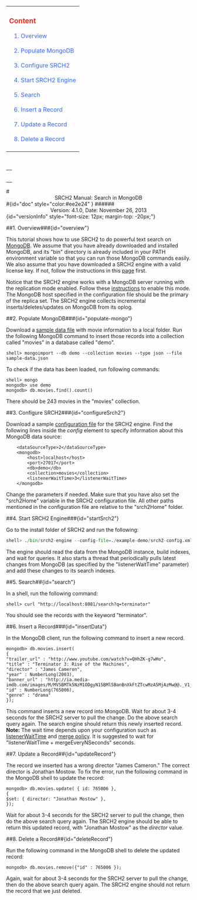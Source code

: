 <div id="content" > <!-- Table of content, id=content-->
<table><tbody><tr><td>
<div><h3><a style="text-decoration: none;color:#ee2e24" href="#doc">Content</a></h3></div>
&nbsp;&nbsp;&nbsp;<a style="text-decoration: none;color:#3366FF" href="#overview">1. Overview</a><br><br>
&nbsp;&nbsp;&nbsp;<a style="text-decoration: none;color:#3366FF" href="#populate-mongo">2. Populate MongoDB</a><br><br>
&nbsp;&nbsp;&nbsp;<a style="text-decoration: none;color:#3366FF" href="#configureSrch2">3. Configure SRCH2</a></br><br>
&nbsp;&nbsp;&nbsp;<a style="text-decoration: none;color:#3366FF" href="#startSrch2">4. Start SRCH2 Engine</a></br><br>
&nbsp;&nbsp;&nbsp;<a style="text-decoration: none;color:#3366FF" href="#search">5. Search</a></br><br>
&nbsp;&nbsp;&nbsp;<a style="text-decoration: none;color:#3366FF" href="#insertData">6. Insert a Record</a></br><br>
&nbsp;&nbsp;&nbsp;<a style="text-decoration: none;color:#3366FF" href="#updateRecord">7. Update a Record</a></br><br>
&nbsp;&nbsp;&nbsp;<a style="text-decoration: none;color:#3366FF" href="#deleteRecord">8. Delete a Record</a></br><br>
</td></tr></tbody></table>

</div> <!-- Table of content, id=content-->
</div> <!-- Sidebar -->

</td>

<td id="docBody" style="width:70%">
</br>
<div><table><tbody><tr><td>
<div><h3><a style="text-decoration: none;color:#ee2e24" href="#doc"></a></h3></div>

</td></tr></tbody></table></div>
#<center>SRCH2 Manual: Search in MongoDB </center>#{id="doc" style="color:#ee2e24" }
######<center>Version: 4.1.0, Date: November 26, 2013</center>{id="versionInfo" style="font-size: 12px; margin-top: -20px;"}

##1. Overview###{id="overview"}

This tutorial shows how to use SRCH2 to do powerful text search on [MongoDB](http://www.mongodb.org/). We assume that you have already downloaded and installed MongoDB, and its "bin" directory is already included in your PATH environment variable so that you can run those MongoDB commands easily. We also assume that you have downloaded a SRCH2 engine with a valid license key.  If not, follow the instructions in this [page](install.html) first.

Notice that the SRCH2 engine works with a MongoDB server running with the replication mode enabled. Follow these [instructions](http://docs.mongodb.org/manual/tutorial/convert-standalone-to-replica-set/) to enable this mode.  The MongoDB host specified in the configuration file should be the primary of the replica set.  The SRCH2 engine collects incremental inserts/deletes/updates on MongoDB from its oplog.

##2. Populate MongoDB###{id="populate-mongo"}

Download a <a href=example-demo/sample-data.json>sample data file</a> with movie information to a local folder. Run the following MongoDB command to insert those records into a collection called "movies" in a database called "demo".

```
shell> mongoimport --db demo --collection movies --type json --file sample-data.json 
```
To check if the data has been loaded, run following commands:

```
shell> mongo
mongodb> use demo
mongodb> db.movies.find().count()
```

There should be 243 movies in the "movies" collection.

##3. Configure SRCH2###{id="configureSrch2"}

Download a sample <a href="example-demo/srch2-config.xml">configuration file</a> for the SRCH2 engine.  Find the following lines inside the <i>config</i> element to specify information about this MongoDB data source:
 
```
    <dataSourceType>2</dataSourceType>
    <mongodb>
        <host>localhost</host>
        <port>27017</port>
        <db>demo</db>
        <collection>movies</collection>
        <listenerWaitTime>3</listenerWaitTime>
    </mongodb>
```

Change the parameters if needed.  Make sure that you have also set the "srch2Home" variable in the SRCH2 configuration file. All other paths mentioned in the configuration file are relative to the "srch2Home" folder.

##4. Start SRCH2 Engine###{id="startSrch2"}

Go to the install folder of SRCH2 and run the following:

```python
shell> ./bin/srch2-engine --config-file=./example-demo/srch2-config.xml
```

The engine should read the data from the MongoDB instance, build indexes, and wait for queries. It also starts a thread that periodically pulls latest changes from MongoDB (as specified by the "listenerWaitTime" parameter) and add these changes to its search indexes.

##5. Search##{id="search"}

In a shell, run the following command:

```
shell> curl "http://localhost:8081/search?q=terminator"
```
You should see the records with the keyword "terminator".

##6. Insert a Record###{id="insertData"}

In the MongoDB client, run the following command to insert a new record.
```
mongodb> db.movies.insert(
{
"trailer_url" : "http://www.youtube.com/watch?v=QHhZK-g7wHo",
"title" : "Terminator 3: Rise of the Machines",
"director" : "James Cameron",
"year" : NumberLong(2003),
"banner_url" : "http://ia.media-imdb.com/images/M/MV5BMTk5NzM1ODgyN15BMl5BanBnXkFtZTcwMzA5MjAzMw@@._V1_SY317_CR0,0,214,317_.jpg",
"id" : NumberLong(765006),
"genre" : "drama"
});

```

This command inserts a new record into MongoDB.  Wait for about 3-4 seconds for the SRCH2 server to pull the change. Do the above search query again. The search engine should return this newly inserted record. <b>Note:</b> The wait time depends upon your configuration such as <a href="configuration.html#mongodb">listenerWaitTime</a> and <a href="configuration.html#mergePolicy">merge policy</a>.  It is suggested to wait for "listenerWaitTime + mergeEveryNSeconds" seconds.

##7. Update a Record##{id="updateRecord"}

The record we inserted has a wrong director "James Cameron." The correct director is Jonathan Mostow. To fix the error, run the following command in the MongoDB shell to update the record:
```
mongodb> db.movies.update( { id: 765006 },
{
$set: { director: "Jonathan Mostow" },
});

```

Wait for about 3-4 seconds for the SRCH2 server to pull the change, then do the above search query again. The SRCH2 engine should be able to return this updated record, with "Jonathan Mostow" as the <i>director</i> value.

##8. Delete a Record##{id="deleteRecord"}

Run the following command in the MongoDB shell to delete the updated record:
```
mongodb> db.movies.remove({"id" : 765006 });
```

Again, wait for about 3-4 seconds for the SRCH2 server to pull the change, then do the above search query again. The SRCH2 engine should not return the record that we just deleted.

